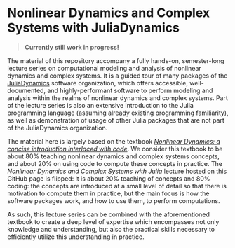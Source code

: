 # Nonlinear Dynamics and Complex Systems with JuliaDynamics

> **Currently still work in progress!**

The material of this repository accompany a fully hands-on, semester-long lecture series on computational modeling and analysis of nonlinear dynamics and complex systems. It is a guided tour of many packages of the [JuliaDynamics](https://github.com/JuliaDynamics/) software organization, which offers accessible, well-documented, and highly-performant software to perform modeling and analysis within the realms of nonlinear dynamics and complex systems. Part of the lecture series is also an extensive introduction to the Julia programming language (assuming already existing programming familiarity), as well as demonstration of usage of other Julia packages that are not part of the JuliaDynamics organization.

The material here is largely based on the textbook [_Nonlinear Dynamics: a concise introduction interlaced with code_](https://link.springer.com/book/10.1007/978-3-030-91032-7). We consider this textbook to be about 80% teaching nonlinear dynamics and complex systems concepts, and about 20% on using code to compute these concepts in practice. The _Nonlinear Dynamics and Complex Systems with Julia_ lecture hosted on this GitHub page is flipped: it is about 20% teaching of concepts and 80% coding: the concepts are introduced at a small level of detail so that there is motivation to compute them in practice, but the main focus is how the software packages work, and how to use them, to perform computations.

As such, this lecture series can be combined with the aforementioned textbook to create a deep level of expertise which encompasses not only knowledge and understanding, but also the practical skills necessary to efficiently utilize this understanding in practice.